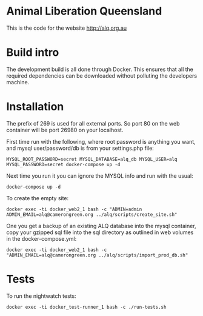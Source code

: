 Animal Liberation Queensland
============================

This is the code for the website http://alq.org.au


# Build intro

The development build is all done through Docker.  This ensures that all the required dependencies can be downloaded without polluting the developers machine.


# Installation

The prefix of 269 is used for all external ports.  So port 80 on the web container will be port 26980 on your localhost.

First time run with the following, where root password is anything you want, and mysql user/password/db is from your settings.php file:

    MYSQL_ROOT_PASSWORD=secret MYSQL_DATABASE=alq_db MYSQL_USER=alq MYSQL_PASSWORD=secret docker-compose up -d

Next time you run it you can ignore the MYSQL info and run with the usual:

    docker-compose up -d

To create the empty site:

    docker exec -ti docker_web2_1 bash -c "ADMIN=admin ADMIN_EMAIL=alq@camerongreen.org ../alq/scripts/create_site.sh"

One you get a backup of an existing ALQ database into the mysql container, copy your gzipped sql file into the sql directory as outlined in web volumes in the docker-compose.yml:

    docker exec -ti docker_web2_1 bash -c "ADMIN_EMAIL=alq@camerongreen.org ../alq/scripts/import_prod_db.sh"

# Tests

To run the nightwatch tests:

    docker exec -ti docker_test-runner_1 bash -c ./run-tests.sh

